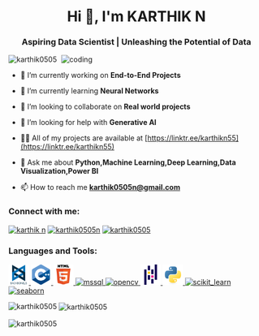<h1 align="center">Hi 👋, I'm KARTHIK N</h1>
<h3 align="center">Aspiring Data Scientist | Unleashing the Potential of Data</h3>
<img align="right" alt="coding" width="400" src="https://cdn.dribbble.com/users/2131993/screenshots/4948736/thoughtworks-gif_dribbble.gif">
<p align="left"> <img src="https://komarev.com/ghpvc/?username=karthik0505&label=Profile%20views&color=0e75b6&style=flat" alt="karthik0505" /> </p>

- 🔭 I’m currently working on **End-to-End Projects**

- 🌱 I’m currently learning **Neural Networks**

- 👯 I’m looking to collaborate on **Real world projects**

- 🤝 I’m looking for help with **Generative AI**

- 👨‍💻 All of my projects are available at [https://linktr.ee/karthikn55](https://linktr.ee/karthikn55)

- 💬 Ask me about **Python,Machine Learning,Deep Learning,Data Visualization,Power BI**

- 📫 How to reach me **karthik0505n@gmail.com**

<h3 align="left">Connect with me:</h3>
<p align="left">
<a href="https://linkedin.com/in/karthik n" target="blank"><img align="center" src="https://raw.githubusercontent.com/rahuldkjain/github-profile-readme-generator/master/src/images/icons/Social/linked-in-alt.svg" alt="karthik n" height="30" width="40" /></a>
<a href="https://www.hackerrank.com/karthik0505n" target="blank"><img align="center" src="https://raw.githubusercontent.com/rahuldkjain/github-profile-readme-generator/master/src/images/icons/Social/hackerrank.svg" alt="karthik0505n" height="30" width="40" /></a>
<a href="https://www.leetcode.com/karthik0505" target="blank"><img align="center" src="https://raw.githubusercontent.com/rahuldkjain/github-profile-readme-generator/master/src/images/icons/Social/leet-code.svg" alt="karthik0505" height="30" width="40" /></a>
</p>

<h3 align="left">Languages and Tools:</h3>
<p align="left"> <a href="https://backbonejs.org" target="_blank" rel="noreferrer"> <img src="https://raw.githubusercontent.com/devicons/devicon/master/icons/backbonejs/backbonejs-original-wordmark.svg" alt="backbonejs" width="40" height="40"/> </a> <a href="https://www.w3schools.com/cpp/" target="_blank" rel="noreferrer"> <img src="https://raw.githubusercontent.com/devicons/devicon/master/icons/cplusplus/cplusplus-original.svg" alt="cplusplus" width="40" height="40"/> </a> <a href="https://www.w3.org/html/" target="_blank" rel="noreferrer"> <img src="https://raw.githubusercontent.com/devicons/devicon/master/icons/html5/html5-original-wordmark.svg" alt="html5" width="40" height="40"/> </a> <a href="https://www.microsoft.com/en-us/sql-server" target="_blank" rel="noreferrer"> <img src="https://www.svgrepo.com/show/303229/microsoft-sql-server-logo.svg" alt="mssql" width="40" height="40"/> </a> <a href="https://opencv.org/" target="_blank" rel="noreferrer"> <img src="https://www.vectorlogo.zone/logos/opencv/opencv-icon.svg" alt="opencv" width="40" height="40"/> </a> <a href="https://pandas.pydata.org/" target="_blank" rel="noreferrer"> <img src="https://raw.githubusercontent.com/devicons/devicon/2ae2a900d2f041da66e950e4d48052658d850630/icons/pandas/pandas-original.svg" alt="pandas" width="40" height="40"/> </a> <a href="https://www.python.org" target="_blank" rel="noreferrer"> <img src="https://raw.githubusercontent.com/devicons/devicon/master/icons/python/python-original.svg" alt="python" width="40" height="40"/> </a> <a href="https://scikit-learn.org/" target="_blank" rel="noreferrer"> <img src="https://upload.wikimedia.org/wikipedia/commons/0/05/Scikit_learn_logo_small.svg" alt="scikit_learn" width="40" height="40"/> </a> <a href="https://seaborn.pydata.org/" target="_blank" rel="noreferrer"> <img src="https://seaborn.pydata.org/_images/logo-mark-lightbg.svg" alt="seaborn" width="40" height="40"/> </a> </p>

<p><img align="left" src="https://github-readme-stats.vercel.app/api/top-langs?username=karthik0505&show_icons=true&locale=en&layout=compact" alt="karthik0505" /></p>

<p>&nbsp;<img align="center" src="https://github-readme-stats.vercel.app/api?username=karthik0505&show_icons=true&locale=en" alt="karthik0505" /></p>

<p><img align="center" src="https://github-readme-streak-stats.herokuapp.com/?user=karthik0505&" alt="karthik0505" /></p>
